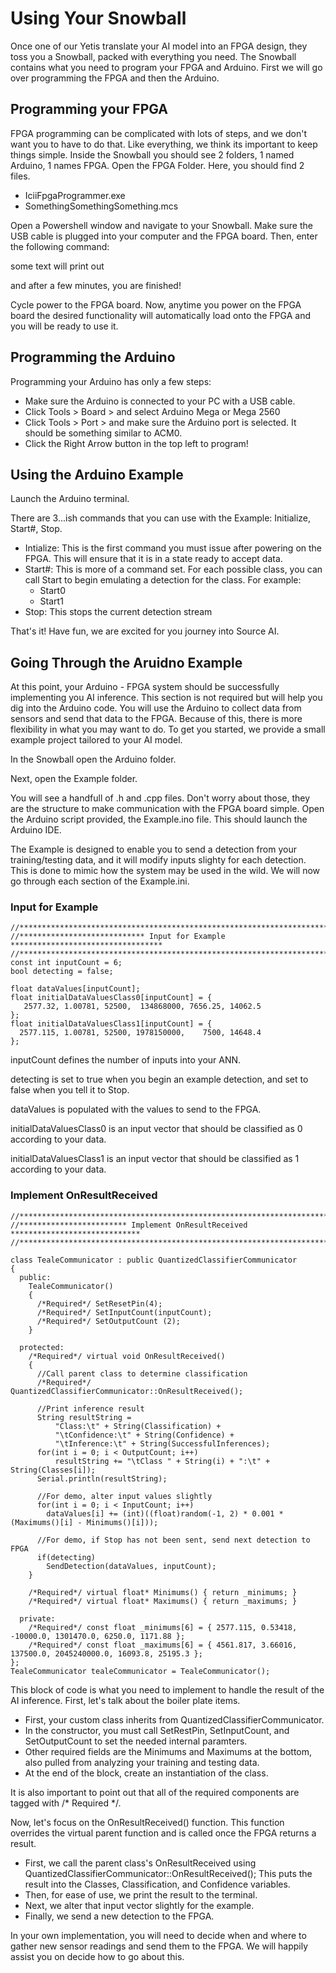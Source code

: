 # Using Your Snowball
Once one of our Yetis translate your AI model into an FPGA design, they toss you a Snowball, packed with everything you need. The Snowball contains what you need to program your FPGA and Arduino.  First we will go over programming the FPGA and then the Arduino. 


## Programming your FPGA
FPGA programming can be complicated with lots of steps, and we don't want you to have to do that. Like everything, we think its important to keep things simple. Inside the Snowball you should see 2 folders, 1 named Arduino, 1 names FPGA. Open the FPGA Folder. Here, you should find 2 files. 
- IciiFpgaProgrammer.exe
- SomethingSomethingSomething.mcs

Open a Powershell window and navigate to your Snowball. Make sure the USB cable is plugged into your computer and the FPGA board. Then, enter the following command:

some text will print out

and after a few minutes, you are finished!

Cycle power to the FPGA board. Now, anytime you power on the FPGA board the desired functionality will automatically load onto the FPGA and you will be ready to use it. 

## Programming the Arduino
Programming your Arduino has only a few steps:
- Make sure the Arduino is connected to your PC with a USB cable.
- Click Tools > Board > and select Arduino Mega or Mega 2560
- Click Tools > Port > and make sure the Arduino port is selected. It should be something similar to ACM0. 
- Click the Right Arrow button in the top left to program!

## Using the Arduino Example
Launch the Arduino terminal. 

There are 3...ish commands that you can use with the Example: Initialize, Start#, Stop. 
- Intialize: This is the first command you must issue after powering on the FPGA. This will ensure that it is in a state ready to accept data. 
- Start#: This is more of a command set. For each possible class, you can call Start to begin emulating a detection for the class. For example:
    - Start0
    - Start1
- Stop: This stops the current detection stream

That's it! Have fun, we are excited for you journey into Source AI. 


## Going Through the Aruidno Example
At this point, your Arduino - FPGA system should be successfully implementing you AI inference. This section is not required but will help you dig into the Arduino code. You will use the Arduino to collect data from sensors and send that data to the FPGA. Because of this, there is more flexibility in what you may want to do. To get you started, we provide a small example project tailored to your AI model. 

In the Snowball open the Arduino folder.

Next, open the Example folder.


You will see a handfull of .h and .cpp files. Don't worry about those, they are the structure to make communication with the FPGA board simple. Open the Arduino script provided, the Example.ino file. This should launch the Arduino IDE. 

The Example is designed to enable you to send a detection from your training/testing data, and it will modify inputs slighty for each detection. This is done to mimic how the system may be used in the wild. We will now go through each section of the Example.ini.

### Input for Example

```
//*********************************************************************************
//**************************** Input for Example **********************************
//*********************************************************************************
const int inputCount = 6;
bool detecting = false;

float dataValues[inputCount];
float initialDataValuesClass0[inputCount] = {
   2577.32, 1.00781, 52500,  134868000, 7656.25, 14062.5
};
float initialDataValuesClass1[inputCount] = {
  2577.115, 1.00781, 52500, 1978150000,    7500, 14648.4
};
```

inputCount defines the number of inputs into your ANN. 

detecting is set to true when you begin an example detection, and set to false when you tell it to Stop.

dataValues is populated with the values to send to the FPGA. 

initialDataValuesClass0 is an input vector that should be classified as 0 according to your data.

initialDataValuesClass1 is an input vector that should be classified as 1 according to your data.



### Implement OnResultReceived
```
//*********************************************************************************
//************************ Implement OnResultReceived *****************************
//*********************************************************************************

class TealeCommunicator : public QuantizedClassifierCommunicator
{
  public:
    TealeCommunicator()
    {
      /*Required*/ SetResetPin(4);
      /*Required*/ SetInputCount(inputCount);
      /*Required*/ SetOutputCount (2);    
    }
  
  protected:  
    /*Required*/ virtual void OnResultReceived()
    {
      //Call parent class to determine classification
      /*Required*/ QuantizedClassifierCommunicator::OnResultReceived();

      //Print inference result
      String resultString = 
          "Class:\t" + String(Classification) + 
          "\tConfidence:\t" + String(Confidence) + 
          "\tInference:\t" + String(SuccessfulInferences);
      for(int i = 0; i < OutputCount; i++)
          resultString += "\tClass " + String(i) + ":\t" + String(Classes[i]);
      Serial.println(resultString);  
      
      //For demo, alter input values slightly
      for(int i = 0; i < InputCount; i++)
        dataValues[i] += (int)((float)random(-1, 2) * 0.001 * (Maximums()[i] - Minimums()[i]));

      //For demo, if Stop has not been sent, send next detection to FPGA
      if(detecting)
        SendDetection(dataValues, inputCount);
    }
    
    /*Required*/ virtual float* Minimums() { return _minimums; }
    /*Required*/ virtual float* Maximums() { return _maximums; }
  
  private:
    /*Required*/ const float _minimums[6] = { 2577.115, 0.53418, -10000.0, 1301470.0, 6250.0, 1171.88 };
    /*Required*/ const float _maximums[6] = { 4561.817, 3.66016, 137500.0, 2045240000.0, 16093.8, 25195.3 };
};
TealeCommunicator tealeCommunicator = TealeCommunicator();
```
This block of code is what you need to implement to handle the result of the AI inference. First, let's talk about the boiler plate items.
- First, your custom class inherits from QuantizedClassifierCommunicator. 
- In the constructor, you must call SetRestPin, SetInputCount, and SetOutputCount to set the needed internal paramters.  
- Other required fields are the Minimums and Maximums at the bottom, also pulled from analyzing your training and testing data. 
- At the end of the block, create an instantiation of the class. 

It is also important to point out that all of the required components are tagged with /* Required */.

Now, let's focus on the OnResultReceived() function. This function overrides the virtual parent function and is called once the FPGA returns a result.
- First, we call the parent class's OnResultReceived using QuantizedClassifierCommunicator::OnResultReceived(); This puts the result into the Classes, Classification, and Confidence variables. 
- Then, for ease of use, we print the result to the terminal. 
- Next, we alter that input vector slightly for the example. 
- Finally, we send a new detection to the FPGA. 

In your own implementation, you will need to decide when and where to gather new sensor readings and send them to the FPGA. We will happily assist you on decide how to go about this. 


